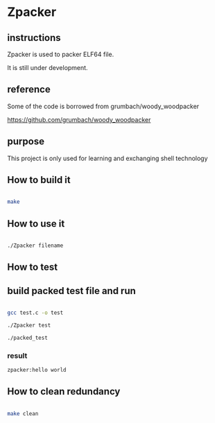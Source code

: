 # Zpacker

## instructions

Zpacker is used to packer ELF64 file.

It is still under development.

## reference

Some of the code is borrowed from grumbach/woody_woodpacker

https://github.com/grumbach/woody_woodpacker


## purpose

This project is only used for learning and exchanging shell technology

## How to build it

``` bash

make

```

## How to use it

``` bash

./Zpacker filename

```

## How to test

## build packed test file and run

``` bash

gcc test.c -o test

./Zpacker test

./packed_test

```
### result

``` bash
zpacker:hello world

```
## How to clean redundancy

``` bash

make clean

```

